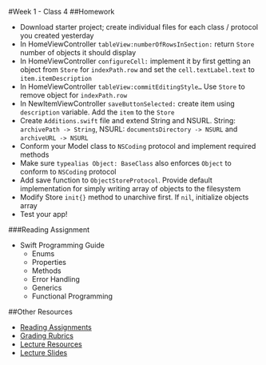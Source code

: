 #Week 1 - Class 4
##Homework
* Download starter project; create individual files for each class / protocol you created yesterday
* In HomeViewController `tableView:numberOfRowsInSection:` return `Store` number of objects it should display
* In HomeViewController `configureCell:` implement it by first getting an object from `Store` for `indexPath.row` and set the `cell.textLabel.text` to `item.itemDescription`
* In HomeViewController `tableView:commitEditingStyle…` Use `Store` to remove object for `indexPath.row`
* In NewItemViewController `saveButtonSelected:` create item using `description` variable. Add the `item` to the `Store`
* Create `Additions.swift` file and extend String and NSURL. String: `archivePath -> String`, NSURL: `documentsDirectory -> NSURL` and `archiveURL -> NSURL`
* Conform your Model class to `NSCoding` protocol and implement required methods
* Make sure `typealias Object: BaseClass` also enforces `Object` to conform to `NSCoding` protocol
* Add save function to `ObjectStoreProtocol`. Provide default implementation for simply writing array of objects to the filesystem
* Modify Store `init{}` method to unarchive first. If `nil`, initialize objects array
* Test your app!

###Reading Assignment
* Swift Programming Guide
  * Enums
  * Properties
  * Methods
  * Error Handling
  * Generics
  * Functional Programming

##Other Resources
* [Reading Assignments](../../Resources/ra-grading-standard/)
* [Grading Rubrics](../../Resources/)
* [Lecture Resources](lecture/)
* [Lecture Slides](https://www.icloud.com/keynote/000oQ9xkzTd6LrA8k3BoVe-_w#Week1_Day4)

